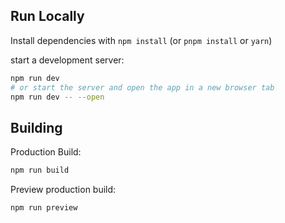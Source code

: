 ## Run Locally

Install dependencies with `npm install` (or `pnpm install` or `yarn`)

start a development server:

```bash
npm run dev
# or start the server and open the app in a new browser tab
npm run dev -- --open
```

## Building

Production Build:

```bash
npm run build
```

Preview production build:

```bash
npm run preview
```